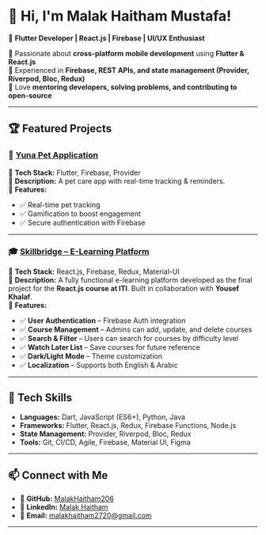 # 👋 Hi, I'm Malak Haitham Mustafa!  
🚀 **Flutter Developer | React.js | Firebase | UI/UX Enthusiast**  

🔹 Passionate about **cross-platform mobile development** using **Flutter & React.js**  
🔹 Experienced in **Firebase, REST APIs, and state management (Provider, Riverpod, Bloc, Redux)**  
🔹 Love **mentoring developers, solving problems, and contributing to open-source**  

---

## 🏆 Featured Projects  

### 🐶 [Yuna Pet Application](https://github.com/MalakHaitham206/YunaPetApp)  
📌 **Tech Stack:** Flutter, Firebase, Provider  
📌 **Description:** A pet care app with real-time tracking & reminders.  
📌 **Features:**  
- ✅ Real-time pet tracking  
- ✅ Gamification to boost engagement  
- ✅ Secure authentication with Firebase  

---

### 🎓 [Skillbridge – E-Learning Platform](https://github.com/your-username/skillbridge)  
📌 **Tech Stack:** React.js, Firebase, Redux, Material-UI  
📌 **Description:** A fully functional e-learning platform developed as the final project for the **React.js course at ITI**. Built in collaboration with **Yousef Khalaf**.  
📌 **Features:**  
- ✅ **User Authentication** – Firebase Auth integration  
- ✅ **Course Management** – Admins can add, update, and delete courses  
- ✅ **Search & Filter** – Users can search for courses by difficulty level  
- ✅ **Watch Later List** – Save courses for future reference  
- ✅ **Dark/Light Mode** – Theme customization  
- ✅ **Localization** – Supports both English & Arabic  

---

## 📝 Tech Skills  
- **Languages:** Dart, JavaScript (ES6+), Python, Java  
- **Frameworks:** Flutter, React.js, Redux, Firebase Functions, Node.js  
- **State Management:** Provider, Riverpod, Bloc, Redux  
- **Tools:** Git, CI/CD, Agile, Firebase, Material UI, Figma  

---

## 📫 Connect with Me  
- 🔗 **GitHub:** [MalakHaitham206](https://github.com/MalakHaitham206)  
- 🔗 **LinkedIn:** [Malak Haitham](https://www.linkedin.com/in/malak-haitham-7a005b239)  
- 📧 **Email:** malakhaitham2720@gmail.com  

---

